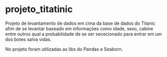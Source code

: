 # projeto_titatinic

Projeto de levantamento de dados em cima da base de dados do Titanic afim de se levantar baseado em informações como idade, sexo, cabine entre outros qual a probabilidade de se ser sececionado para entrar em um dos botes salva vidas. 

No projeto foram utilizadas as libs do Pandas e Seaborn.

